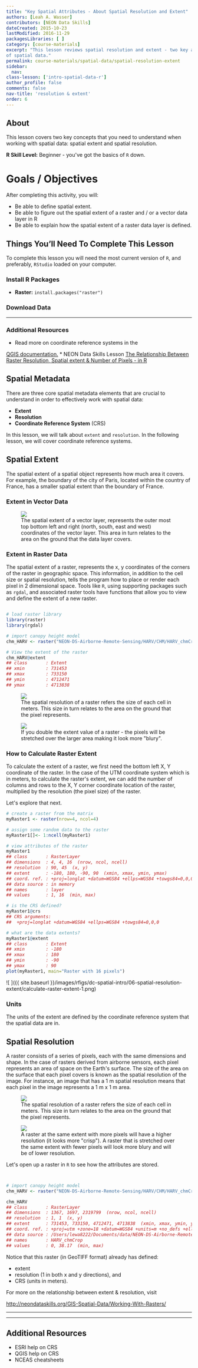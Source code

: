 ```yaml
---
title: "Key Spatial Attributes - About Spatial Resolution and Extent"
authors: [Leah A. Wasser]
contributors: [NEON Data Skills]
dateCreated: 2015-10-23
lastModified: 2016-11-29
packagesLibraries: [ ]
category: [course-materials]
excerpt: "This lesson reviews spatial resolution and extent - two key attributes
of spatial data."
permalink: course-materials/spatial-data/spatial-resolution-extent
sidebar:
  nav:
class-lesson: ['intro-spatial-data-r']
author_profile: false
comments: false
nav-title: 'resolution & extent'
order: 6
---
```



## About

This lesson covers two key concepts that you need to understand when working with
spatial data: spatial extent and spatial resolution.

**R Skill Level:** Beginner - you've got the basics of `R` down.

<div class="notice--success" markdown="1">

# Goals / Objectives

After completing this activity, you will:

* Be able to define spatial extent.
* Be able to figure out the spatial extent of a raster and / or a vector data layer in R
* Be able to explain how the spatial extent of a raster data layer is defined.


## Things You’ll Need To Complete This Lesson
To complete this lesson you will need the most current version of `R`, and
preferably, `RStudio` loaded on your computer.

### Install R Packages

* **Raster:** `install.packages("raster")`

### Download Data


****

### Additional Resources
* Read more on coordinate reference systems in the
<a href="http://docs.qgis.org/2.0/en/docs/gentle_gis_introduction/coordinate_reference_systems.html" target="_blank">
QGIS documentation.</a>
* NEON Data Skills Lesson <a href="{{ site.baseurl }}/GIS-Spatial-Data/Working-With-Rasters/" target="_blank">The Relationship Between Raster Resolution, Spatial extent & Number of Pixels - in R</a>

</div>

## Spatial Metadata
There are three core spatial metadata elements that are crucial to understand
in order to effectively work with spatial data:

* **Extent**
* **Resolution**
* **Coordinate Reference System** (CRS)

In this lesson, we will talk about `extent` and `resolution`. In the following
lesson, we will cover coordinate reference systems.

## Spatial Extent

The spatial extent of a spatial object represents how much area it covers. For example,
the boundary of the city of Paris, located within the country of France, has a
smaller spatial extent than the boundary of France.



### Extent in Vector Data

<figure>
    <a href="{{ site.url }}{{ site.baseurl }}/images/dc-spatial-intro/spatial-extent-vector.png">
    <img src="{{ site.url }}{{ site.baseurl }}/images/dc-spatial-intro/spatial-extent-vector.png"></a>
    <figcaption>The spatial extent of a vector layer, represents the outer most
    top bottom left and right (north, south, east and west) coordinates of the
    vector layer. This area in turn relates to the area on the ground that the data
    layer covers.</figcaption>
</figure>

### Extent in Raster Data
The spatial extent of a raster, represents the x, y coordinates of the corners
of the raster in geographic space. This information, in addition to the cell
size or spatial resolution, tells the program how to place or render each pixel
in 2 dimensional space.  Tools like `R`, using supporting packages such as
`rgdal`, and associated raster tools have functions that allow you to view and
define the extent of a new raster.


```r

# load raster library
library(raster)
library(rgdal)

# import canopy height model
chm_HARV <- raster("NEON-DS-Airborne-Remote-Sensing/HARV/CHM/HARV_chmCrop.tif")

# View the extent of the raster
chm_HARV@extent
## class       : Extent 
## xmin        : 731453 
## xmax        : 733150 
## ymin        : 4712471 
## ymax        : 4713838
```

<figure>
    <a href="{{ site.baseurl }}/images/dc-spatial-intro/pixelDetail.png">
    <img src="{{ site.baseurl }}/images/dc-spatial-intro/pixelDetail.png"></a>
    <figcaption>The spatial resolution of a raster refers the size of each cell
    in meters. This size in turn relates to the area on the ground that the pixel
    represents.</figcaption>
</figure>


<figure>
    <a href="{{ site.url }}{{ site.baseurl }}/images/dc-spatial-intro/raster2.png">
    <img src="{{ site.url }}{{ site.baseurl }}/images/dc-spatial-intro/raster2.png"></a>
    <figcaption>If you double the extent value of a raster - the pixels will be
    stretched over the larger area making it look more "blury".
    </figcaption>
</figure>


### How to Calculate Raster Extent

To calculate the extent of a raster, we first need the bottom left X, Y
coordinate of the raster. In the case of the UTM coordinate system which is in
meters, to calculate the raster's extent, we can add the number of columns and
rows to the X, Y corner
coordinate location of the raster, multiplied by the resolution (the pixel size)
of the raster.

Let's explore that next.


```r
# create a raster from the matrix
myRaster1 <- raster(nrow=4, ncol=4)

# assign some random data to the raster
myRaster1[]<- 1:ncell(myRaster1)

# view attributes of the raster
myRaster1
## class       : RasterLayer 
## dimensions  : 4, 4, 16  (nrow, ncol, ncell)
## resolution  : 90, 45  (x, y)
## extent      : -180, 180, -90, 90  (xmin, xmax, ymin, ymax)
## coord. ref. : +proj=longlat +datum=WGS84 +ellps=WGS84 +towgs84=0,0,0 
## data source : in memory
## names       : layer 
## values      : 1, 16  (min, max)

# is the CRS defined?
myRaster1@crs
## CRS arguments:
##  +proj=longlat +datum=WGS84 +ellps=WGS84 +towgs84=0,0,0

# what are the data extents?
myRaster1@extent
## class       : Extent 
## xmin        : -180 
## xmax        : 180 
## ymin        : -90 
## ymax        : 90
plot(myRaster1, main="Raster with 16 pixels")
```

![ ]({{ site.baseurl }}/images/rfigs/dc-spatial-intro/06-spatial-resolution-extent/calculate-raster-extent-1.png)

### Units
The units of the extent are defined by the coordinate reference system that the
spatial data are in.

## Spatial Resolution
A raster consists of a series of pixels, each with the same dimensions
and shape. In the case of rasters derived from airborne sensors, each pixel
represents an area of space on the Earth's surface. The size of the area on the
surface that each pixel covers is known as the spatial resolution of the image.
For instance, an image that has a 1 m spatial resolution means that each pixel in
the image represents a 1 m x 1 m area.

<figure>
    <a href="{{ site.baseurl }}/images/hyperspectral/pixelDetail.png">
    <img src="{{ site.baseurl }}/images/hyperspectral/pixelDetail.png"></a>
    <figcaption>The spatial resolution of a raster refers the size of each cell
    in meters. This size in turn relates to the area on the ground that the pixel
    represents.</figcaption>
</figure>


<figure>
    <a href="{{ site.url }}{{ site.baseurl }}/images/dc-spatial-intro/raster-resolution.png">
    <img src="{{ site.url }}{{ site.baseurl }}/images/dc-spatial-intro/raster-resolution.png"></a>
    <figcaption>A raster at the same extent with more pixels will have a higher
    resolution (it looks more "crisp"). A raster that is stretched over the same
    extent with fewer pixels will look more blury and will be of lower resolution.
    </figcaption>
</figure>

Let's open up a raster in `R` to see how the attributes are stored.


```r


# import canopy height model
chm_HARV <- raster("NEON-DS-Airborne-Remote-Sensing/HARV/CHM/HARV_chmCrop.tif")

chm_HARV
## class       : RasterLayer 
## dimensions  : 1367, 1697, 2319799  (nrow, ncol, ncell)
## resolution  : 1, 1  (x, y)
## extent      : 731453, 733150, 4712471, 4713838  (xmin, xmax, ymin, ymax)
## coord. ref. : +proj=utm +zone=18 +datum=WGS84 +units=m +no_defs +ellps=WGS84 +towgs84=0,0,0 
## data source : /Users/lewa8222/Documents/data/NEON-DS-Airborne-Remote-Sensing/HARV/CHM/HARV_chmCrop.tif 
## names       : HARV_chmCrop 
## values      : 0, 38.17  (min, max)
```

Notice that this raster (in GeoTIFF format) already has defined:

* extent
* resolution (1 in both x and y directions), and
* CRS (units in meters).


For more on the relationship between extent & resolution, visit

http://neondataskills.org/GIS-Spatial-Data/Working-With-Rasters/

***
***

## Additional Resources

* ESRI help on CRS
* QGIS help on CRS
* NCEAS cheatsheets

